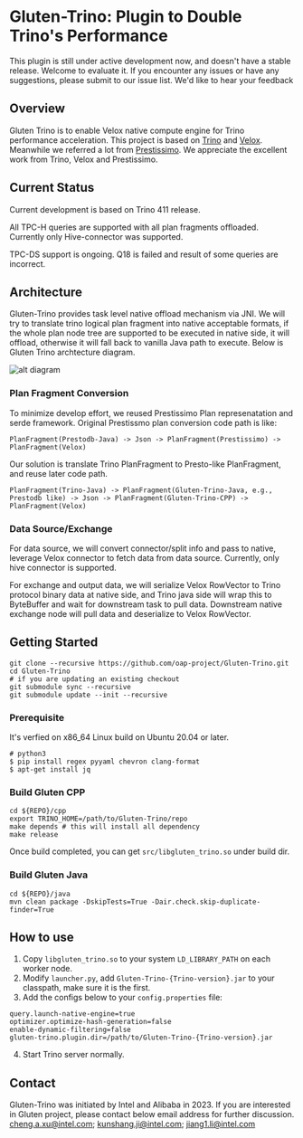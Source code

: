 # Gluten-Trino: Plugin to Double Trino's Performance

This plugin is still under active development now, and doesn't have a stable release. Welcome to evaluate it. If you encounter any issues or have any suggestions, please submit to our issue list. We'd like to hear your feedback

## Overview

Gluten Trino is to enable Velox native compute engine for Trino performance acceleration. This project is based on [Trino](https://github.com/trinodb/trino) and [Velox](https://github.com/facebookincubator/velox). Meanwhile we referred a lot from [Prestissimo](https://github.com/prestodb/presto/tree/master/presto-native-execution). We appreciate the excellent work from Trino, Velox and Prestissimo.

## Current Status

Current development is based on Trino 411 release.

All TPC-H queries are supported with all plan fragments offloaded. Currently only Hive-connector was supported.

TPC-DS support is ongoing. Q18 is failed and result of some queries are incorrect.

## Architecture

Gluten-Trino provides task level native offload mechanism via JNI. We will try to translate trino logical plan fragment into native acceptable formats, if the whole plan node tree are supported to be executed in native side, it will offload, otherwise it will fall back to vanilla Java path to execute. Below is Gluten Trino archtecture diagram.

![alt diagram](./docs/gluten-trino-arch.png "Gluten-Trino-Arch")

### Plan Fragment Conversion

To minimize develop effort, we reused Prestissimo Plan represenatation and serde framework. Original Prestissmo plan conversion code path is like:
```
PlanFragment(Prestodb-Java) -> Json -> PlanFragment(Prestissimo) -> PlanFragment(Velox)
```
Our solution is translate Trino PlanFragment to Presto-like PlanFragment, and reuse later code path. 
```
PlanFragment(Trino-Java) -> PlanFragment(Gluten-Trino-Java, e.g., Prestodb like) -> Json -> PlanFragment(Gluten-Trino-CPP) -> PlanFragment(Velox)
```

### Data Source/Exchange
For data source, we will convert connector/split info and pass to native, leverage Velox connector to fetch data from data source. Currently, only hive connector is supported.

For exchange and output data, we will serialize Velox RowVector to Trino protocol binary data at native side, and Trino java side will wrap this to ByteBuffer and wait for downstream task to pull data. Downstream native exchange node will pull data and deserialize to Velox RowVector.

## Getting Started
```
git clone --recursive https://github.com/oap-project/Gluten-Trino.git
cd Gluten-Trino
# if you are updating an existing checkout
git submodule sync --recursive
git submodule update --init --recursive
```

### Prerequisite 
It's verfied on x86_64 Linux build on Ubuntu 20.04 or later.
```
# python3
$ pip install regex pyyaml chevron clang-format
$ apt-get install jq
```

### Build Gluten CPP

```
cd ${REPO}/cpp
export TRINO_HOME=/path/to/Gluten-Trino/repo 
make depends # this will install all dependency 
make release
```
Once build completed, you can get `src/libgluten_trino.so` under build dir.

### Build Gluten Java

```
cd ${REPO}/java
mvn clean package -DskipTests=True -Dair.check.skip-duplicate-finder=True
```

## How to use

1. Copy `libgluten_trino.so` to your system `LD_LIBRARY_PATH` on each worker node.
2. Modify `launcher.py`, add `Gluten-Trino-{Trino-version}.jar` to your classpath, make sure it is the first.
3. Add the configs below to your `config.properties` file:
```
query.launch-native-engine=true 
optimizer.optimize-hash-generation=false 
enable-dynamic-filtering=false
gluten-trino.plugin.dir=/path/to/Gluten-Trino-{Trino-version}.jar
```
4. Start Trino server normally.

## Contact
Gluten-Trino was initiated by Intel and Alibaba in 2023. If you are interested in Gluten project, please contact below email address for further discussion.
cheng.a.xu@intel.com; kunshang.ji@intel.com; jiang1.li@intel.com
